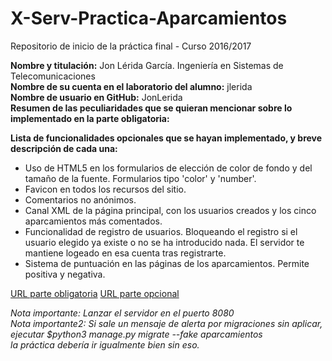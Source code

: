 # X-Serv-Practica-Aparcamientos
Repositorio de inicio de la práctica final - Curso 2016/2017



**Nombre y titulación:** Jon Lérida García. Ingeniería en Sistemas de Telecomunicaciones  
**Nombre de su cuenta en el laboratorio del alumno:** jlerida  
**Nombre de usuario en GitHub:** JonLerida  
**Resumen de las peculiaridades que se quieran mencionar sobre lo implementado en la parte obligatoria:**  

**Lista de funcionalidades opcionales que se hayan implementado, y breve descripción de cada una:**  
* Uso de HTML5 en los formularios de elección de color de fondo y del tamaño de la fuente. Formularios tipo 'color' y 'number'.
* Favicon en todos los recursos del sitio.
* Comentarios no anónimos.
* Canal XML de la página principal, con los usuarios creados y los cinco aparcamientos más comentados.
* Funcionalidad de registro de usuarios. Bloqueando el registro si el usuario elegido ya existe o no se ha introducido nada. El servidor te mantiene logeado en esa cuenta tras registrarte.
* Sistema de puntuación en las páginas de los aparcamientos. Permite positiva y negativa.

[URL parte obligatoria](https://www.youtube.com/watch?v=MinzfZc95lE "Obligatoria")
[URL parte opcional](https://www.youtube.com/watch?v=U4IEZzSb1NI "opcional")

*Nota importante: Lanzar el servidor en el puerto 8080*  
*Nota importante2: Si sale un mensaje de alerta por migraciones sin aplicar, ejecutar $python3 manage.py migrate --fake aparcamientos  
la práctica debería ir igualmente bien sin eso.*

